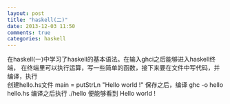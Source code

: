 ```yaml
---
layout: post
title: "haskell(二)"
date: 2013-12-03 11:50
comments: true
categories: haskell
---
```


在haskell(一)中学习了haskell的基本语法。在输入ghci之后能够进入haskell终端，
在终端里可以执行运算，写一些简单的函数，接下来要在文件中写代码，并编译，执行  
创建hello.hs文件
    main = putStrLn "Hello world !"
保存之后，编译
    ghc -o hello hello.hs
编译之后执行
    ./hello
便能够看到
    Hello world !
